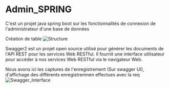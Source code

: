 # Admin_SPRING
C'est un projet java spring boot sur les fonctionnalités de connexion de l'administrateur d'une base de données


Création de table
![Structure](https://user-images.githubusercontent.com/111537634/219949047-7eaad265-7abf-46fc-bf8e-05e0d2a5fbc5.PNG)

Swagger2 est un projet open source utilisé pour générer les documents de l'API REST pour les services Web RESTful. Il fournit une interface utilisateur pour accéder à nos services Web RESTful via le navigateur Web.

Nous avons ici les captures de l'enregistrement (Sur swagger UI), d'affichage des différents enregistremnen effectues avec la req
![Swagger_Interface](https://user-images.githubusercontent.com/111537634/219949515-d92d9ef0-ec96-47b7-8962-718ae2f56cb2.PNG)



